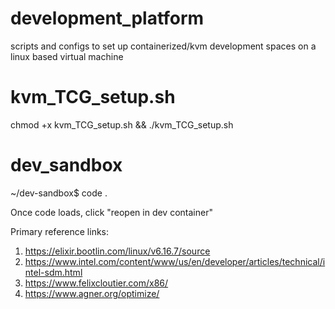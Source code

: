 # development_platform
scripts and configs to set up containerized/kvm development spaces on a linux based virtual machine

# kvm_TCG_setup.sh
chmod +x kvm_TCG_setup.sh && ./kvm_TCG_setup.sh

# dev_sandbox
~/dev-sandbox$ code .

Once code loads, click "reopen in dev container"


Primary reference links:
1. https://elixir.bootlin.com/linux/v6.16.7/source
2. https://www.intel.com/content/www/us/en/developer/articles/technical/intel-sdm.html
3. https://www.felixcloutier.com/x86/
4. https://www.agner.org/optimize/
